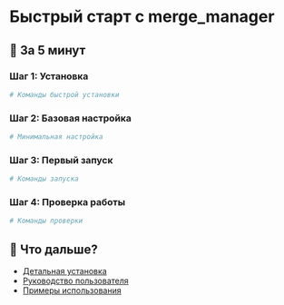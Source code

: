 # Быстрый старт с merge_manager

## 🚀 За 5 минут

### Шаг 1: Установка
```bash
# Команды быстрой установки
```

### Шаг 2: Базовая настройка
```bash
# Минимальная настройка
```

### Шаг 3: Первый запуск
```bash
# Команды запуска
```

### Шаг 4: Проверка работы
```bash
# Команды проверки
```

## 🎯 Что дальше?
- [Детальная установка](../setup.md)
- [Руководство пользователя](user-guide.md)
- [Примеры использования](../examples/README.md)
